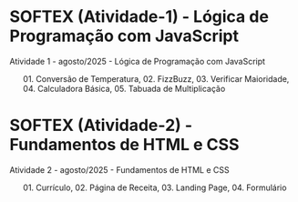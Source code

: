 # SOFTEX (Atividade-1) - Lógica de Programação com JavaScript
Atividade 1 - agosto/2025 - Lógica de Programação com JavaScript
<ul> 01. Conversão de Temperatura, 02. FizzBuzz, 03. Verificar Maioridade, 04. Calculadora Básica, 05. Tabuada de Multiplicação </ul>

# SOFTEX (Atividade-2) - Fundamentos de HTML e CSS
Atividade 2 - agosto/2025 - Fundamentos de HTML e CSS
<ul> 01. Currículo, 02. Página de Receita, 03. Landing Page, 04. Formulário </ul>
